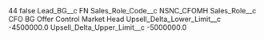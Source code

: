 <?xml version="1.0" encoding="UTF-8"?>
<CustomMetadata xmlns="http://soap.sforce.com/2006/04/metadata" xmlns:xsi="http://www.w3.org/2001/XMLSchema-instance" xmlns:xsd="http://www.w3.org/2001/XMLSchema">
    <label>44</label>
    <protected>false</protected>
    <values>
        <field>Lead_BG__c</field>
        <value xsi:type="xsd:string">FN</value>
    </values>
    <values>
        <field>Sales_Role_Code__c</field>
        <value xsi:type="xsd:string">NSNC_CFOMH</value>
    </values>
    <values>
        <field>Sales_Role__c</field>
        <value xsi:type="xsd:string">CFO BG Offer Control Market Head</value>
    </values>
    <values>
        <field>Upsell_Delta_Lower_Limit__c</field>
        <value xsi:type="xsd:double">-4500000.0</value>
    </values>
    <values>
        <field>Upsell_Delta_Upper_Limit__c</field>
        <value xsi:type="xsd:double">-5000000.0</value>
    </values>
</CustomMetadata>
